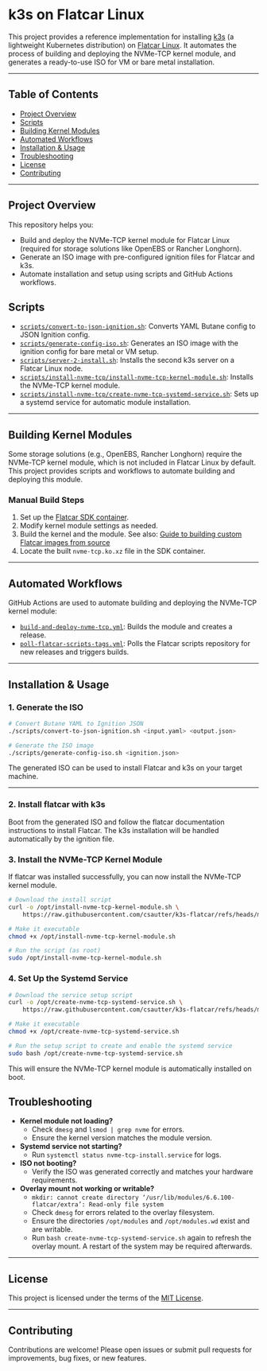 # k3s on Flatcar Linux

This project provides a reference implementation for installing [k3s](https://k3s.io/) (a lightweight Kubernetes distribution) on [Flatcar Linux](https://www.flatcar.org/). It automates the process of building and deploying the NVMe-TCP kernel module, and generates a ready-to-use ISO for VM or bare metal installation.

---

## Table of Contents

- [Project Overview](#project-overview)
- [Scripts](#scripts)
- [Building Kernel Modules](#building-kernel-modules)
- [Automated Workflows](#automated-workflows)
- [Installation & Usage](#installation--usage)
- [Troubleshooting](#troubleshooting)
- [License](#license)
- [Contributing](#contributing)

---

## Project Overview

This repository helps you:

- Build and deploy the NVMe-TCP kernel module for Flatcar Linux (required for storage solutions like OpenEBS or Rancher Longhorn).
- Generate an ISO image with pre-configured ignition files for Flatcar and k3s.
- Automate installation and setup using scripts and GitHub Actions workflows.

## Scripts

- [`scripts/convert-to-json-ignition.sh`](scripts/convert-to-json-ignition.sh): Converts YAML Butane config to JSON Ignition config.
- [`scripts/generate-config-iso.sh`](scripts/generate-config-iso.sh): Generates an ISO image with the ignition config for bare metal or VM setup.
- [`scripts/server-2-install.sh`](scripts/server-2-install.sh): Installs the second k3s server on a Flatcar Linux node.
- [`scripts/install-nvme-tcp/install-nvme-tcp-kernel-module.sh`](scripts/install-nvme-tcp/install-nvme-tcp-kernel-module.sh): Installs the NVMe-TCP kernel module.
- [`scripts/install-nvme-tcp/create-nvme-tcp-systemd-service.sh`](scripts/install-nvme-tcp/create-nvme-tcp-systemd-service.sh): Sets up a systemd service for automatic module installation.

---

## Building Kernel Modules

Some storage solutions (e.g., OpenEBS, Rancher Longhorn) require the NVMe-TCP kernel module, which is not included in Flatcar Linux by default. This project provides scripts and workflows to automate building and deploying this module.

### Manual Build Steps

1. Set up the [Flatcar SDK container](https://github.com/orgs/flatcar/packages/container/package/flatcar-sdk-all).
2. Modify kernel module settings as needed.
3. Build the kernel and the module. See also: [Guide to building custom Flatcar images from source](https://www.flatcar.org/docs/latest/reference/developer-guides/sdk-modifying-flatcar/#start-the-sdk)
4. Locate the built `nvme-tcp.ko.xz` file in the SDK container.

---

## Automated Workflows

GitHub Actions are used to automate building and deploying the NVMe-TCP kernel module:

- [`build-and-deploy-nvme-tcp.yml`](.github/workflows/build-and-deploy-nvme-tcp.yml): Builds the module and creates a release.
- [`poll-flatcar-scripts-tags.yml`](.github/workflows/poll-flatcar-scripts-tags.yml): Polls the Flatcar scripts repository for new releases and triggers builds.

---

## Installation & Usage

### 1. Generate the ISO

```sh
# Convert Butane YAML to Ignition JSON
./scripts/convert-to-json-ignition.sh <input.yaml> <output.json>

# Generate the ISO image
./scripts/generate-config-iso.sh <ignition.json>
```

The generated ISO can be used to install Flatcar and k3s on your target machine.

---

### 2. Install flatcar with k3s

Boot from the generated ISO and follow the flatcar documentation instructions to install Flatcar. The k3s installation will be handled automatically by the ignition file.

### 3. Install the NVMe-TCP Kernel Module

If flatcar was installed successfully, you can now install the NVMe-TCP kernel module.

```sh
# Download the install script
curl -o /opt/install-nvme-tcp-kernel-module.sh \
	https://raw.githubusercontent.com/csautter/k3s-flatcar/refs/heads/main/scripts/install-nvme-tcp/install-nvme-tcp-kernel-module.sh

# Make it executable
chmod +x /opt/install-nvme-tcp-kernel-module.sh

# Run the script (as root)
sudo /opt/install-nvme-tcp-kernel-module.sh
```

### 4. Set Up the Systemd Service

```sh
# Download the service setup script
curl -o /opt/create-nvme-tcp-systemd-service.sh \
    https://raw.githubusercontent.com/csautter/k3s-flatcar/refs/heads/main/scripts/install-nvme-tcp/create-nvme-tcp-systemd-service.sh

# Make it executable
chmod +x /opt/create-nvme-tcp-systemd-service.sh

# Run the setup script to create and enable the systemd service
sudo bash /opt/create-nvme-tcp-systemd-service.sh
```

This will ensure the NVMe-TCP kernel module is automatically installed on boot.

## Troubleshooting

- **Kernel module not loading?**
  - Check `dmesg` and `lsmod | grep nvme` for errors.
  - Ensure the kernel version matches the module version.
- **Systemd service not starting?**
  - Run `systemctl status nvme-tcp-install.service` for logs.
- **ISO not booting?**
  - Verify the ISO was generated correctly and matches your hardware requirements.
- **Overlay mount not working or writable?**
  - `mkdir: cannot create directory ‘/usr/lib/modules/6.6.100-flatcar/extra’: Read-only file system`
  - Check `dmesg` for errors related to the overlay filesystem.
  - Ensure the directories `/opt/modules` and `/opt/modules.wd` exist and are writable.
  - Run `bash create-nvme-tcp-systemd-service.sh` again to refresh the overlay mount. A restart of the system may be required afterwards.

---

## License

This project is licensed under the terms of the [MIT License](LICENSE).

---

## Contributing

Contributions are welcome! Please open issues or submit pull requests for improvements, bug fixes, or new features.
